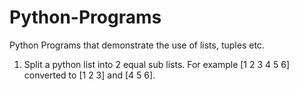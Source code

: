 # Python-Programs
Python Programs that demonstrate the use of lists, tuples etc.
1. Split a python list into 2 equal sub lists. For example [1 2 3 4 5 6] converted to [1 2 3] and [4 5 6].
